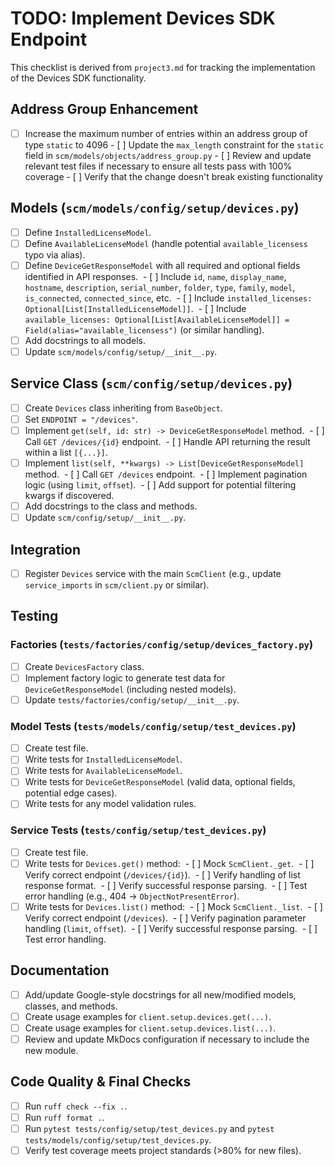 # TODO: Implement Devices SDK Endpoint

This checklist is derived from `project3.md` for tracking the implementation of the Devices SDK functionality.

## Address Group Enhancement

- [ ] Increase the maximum number of entries within an address group of type `static` to 4096
      - [ ] Update the `max_length` constraint for the `static` field in `scm/models/objects/address_group.py`
      - [ ] Review and update relevant test files if necessary to ensure all tests pass with 100% coverage
      - [ ] Verify that the change doesn't break existing functionality

## Models (`scm/models/config/setup/devices.py`)

- [ ] Define `InstalledLicenseModel`.
- [ ] Define `AvailableLicenseModel` (handle potential `available_licensess` typo via alias).
- [ ] Define `DeviceGetResponseModel` with all required and optional fields identified in API responses.
       - [ ] Include `id`, `name`, `display_name`, `hostname`, `description`, `serial_number`, `folder`, `type`, `family`, `model`, `is_connected`, `connected_since`, etc.
       - [ ] Include `installed_licenses: Optional[List[InstalledLicenseModel]]`.
       - [ ] Include `available_licenses: Optional[List[AvailableLicenseModel]] = Field(alias="available_licensess")` (or similar handling).
- [ ] Add docstrings to all models.
- [ ] Update `scm/models/config/setup/__init__.py`.

## Service Class (`scm/config/setup/devices.py`)

- [ ] Create `Devices` class inheriting from `BaseObject`.
- [ ] Set `ENDPOINT = "/devices"`.
- [ ] Implement `get(self, id: str) -> DeviceGetResponseModel` method.
       - [ ] Call `GET /devices/{id}` endpoint.
       - [ ] Handle API returning the result within a list `[{...}]`.
- [ ] Implement `list(self, **kwargs) -> List[DeviceGetResponseModel]` method.
       - [ ] Call `GET /devices` endpoint.
       - [ ] Implement pagination logic (using `limit`, `offset`).
       - [ ] Add support for potential filtering kwargs if discovered.
- [ ] Add docstrings to the class and methods.
- [ ] Update `scm/config/setup/__init__.py`.

## Integration

- [ ] Register `Devices` service with the main `ScmClient` (e.g., update `service_imports` in `scm/client.py` or similar).

## Testing

### Factories (`tests/factories/config/setup/devices_factory.py`)

- [ ] Create `DevicesFactory` class.
- [ ] Implement factory logic to generate test data for `DeviceGetResponseModel` (including nested models).
- [ ] Update `tests/factories/config/setup/__init__.py`.

### Model Tests (`tests/models/config/setup/test_devices.py`)

- [ ] Create test file.
- [ ] Write tests for `InstalledLicenseModel`.
- [ ] Write tests for `AvailableLicenseModel`.
- [ ] Write tests for `DeviceGetResponseModel` (valid data, optional fields, potential edge cases).
- [ ] Write tests for any model validation rules.

### Service Tests (`tests/config/setup/test_devices.py`)

- [ ] Create test file.
- [ ] Write tests for `Devices.get()` method:
       - [ ] Mock `ScmClient._get`.
       - [ ] Verify correct endpoint (`/devices/{id}`).
       - [ ] Verify handling of list response format.
       - [ ] Verify successful response parsing.
       - [ ] Test error handling (e.g., 404 -> `ObjectNotPresentError`).
- [ ] Write tests for `Devices.list()` method:
       - [ ] Mock `ScmClient._list`.
       - [ ] Verify correct endpoint (`/devices`).
       - [ ] Verify pagination parameter handling (`limit`, `offset`).
       - [ ] Verify successful response parsing.
       - [ ] Test error handling.

## Documentation

- [ ] Add/update Google-style docstrings for all new/modified models, classes, and methods.
- [ ] Create usage examples for `client.setup.devices.get(...)`.
- [ ] Create usage examples for `client.setup.devices.list(...)`.
- [ ] Review and update MkDocs configuration if necessary to include the new module.

## Code Quality & Final Checks

- [ ] Run `ruff check --fix .`.
- [ ] Run `ruff format .`.
- [ ] Run `pytest tests/config/setup/test_devices.py` and `pytest tests/models/config/setup/test_devices.py`.
- [ ] Verify test coverage meets project standards (>80% for new files).
